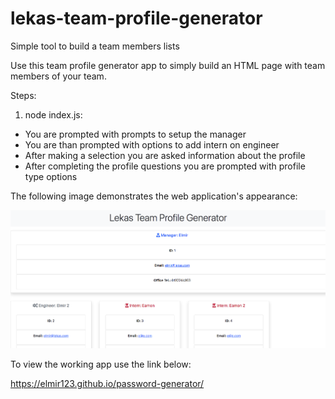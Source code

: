# lekas-team-profile-generator
Simple tool to build a team members lists

Use this team profile generator app to simply build an HTML page with team members of your team.

Steps:
1) node index.js:
- You are prompted with prompts to setup the manager
- You are than prompted with options to add intern on engineer
- After making a selection you are asked information about the profile
- After completing the profile questions you are prompted with profile type options

The following image demonstrates the web application's appearance:

![Team Profile Generater.](./Assets/images/team-generator.png)

To view the working app use the link below:

https://elmir123.github.io/password-generator/

